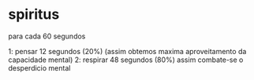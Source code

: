 # spiritus
para cada 60 segundos

1: pensar 12 segundos (20%) (assim obtemos maxima aproveitamento da capacidade mental)
2: respirar 48 segundos (80%) assim combate-se o desperdicio mental
